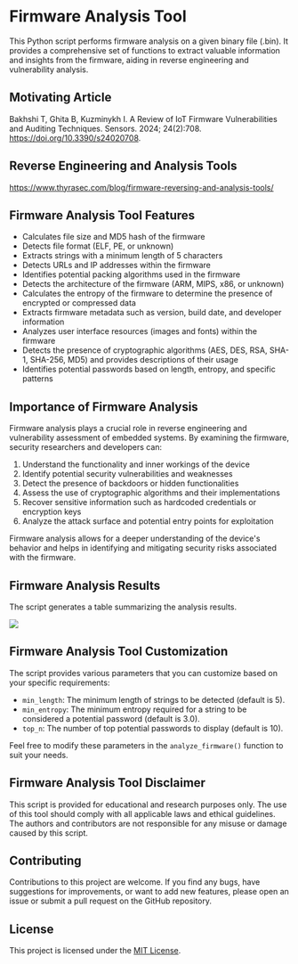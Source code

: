# Firmware Analysis Tool

This Python script performs firmware analysis on a given binary file (.bin). It provides a comprehensive set of functions to extract valuable information and insights from the firmware, aiding in reverse engineering and vulnerability analysis.

## Motivating Article

Bakhshi T, Ghita B, Kuzminykh I. A Review of IoT Firmware Vulnerabilities and Auditing Techniques. Sensors. 2024; 24(2):708. https://doi.org/10.3390/s24020708.

## Reverse Engineering and Analysis Tools

https://www.thyrasec.com/blog/firmware-reversing-and-analysis-tools/

## Firmware Analysis Tool Features

- Calculates file size and MD5 hash of the firmware
- Detects file format (ELF, PE, or unknown)
- Extracts strings with a minimum length of 5 characters
- Detects URLs and IP addresses within the firmware
- Identifies potential packing algorithms used in the firmware
- Detects the architecture of the firmware (ARM, MIPS, x86, or unknown)
- Calculates the entropy of the firmware to determine the presence of encrypted or compressed data
- Extracts firmware metadata such as version, build date, and developer information
- Analyzes user interface resources (images and fonts) within the firmware
- Detects the presence of cryptographic algorithms (AES, DES, RSA, SHA-1, SHA-256, MD5) and provides descriptions of their usage
- Identifies potential passwords based on length, entropy, and specific patterns

## Importance of Firmware Analysis

Firmware analysis plays a crucial role in reverse engineering and vulnerability assessment of embedded systems. By examining the firmware, security researchers and developers can:

1. Understand the functionality and inner workings of the device
2. Identify potential security vulnerabilities and weaknesses
3. Detect the presence of backdoors or hidden functionalities
4. Assess the use of cryptographic algorithms and their implementations
5. Recover sensitive information such as hardcoded credentials or encryption keys
6. Analyze the attack surface and potential entry points for exploitation

Firmware analysis allows for a deeper understanding of the device's behavior and helps in identifying and mitigating security risks associated with the firmware.

## Firmware Analysis Results

The script generates a table summarizing the analysis results. 

![](https://github.com/ericyoc/simpgle_firmware_analysis/blob/main/results_firmware_analysis.jpg)

## Firmware Analysis Tool Customization

The script provides various parameters that you can customize based on your specific requirements:

- `min_length`: The minimum length of strings to be detected (default is 5).
- `min_entropy`: The minimum entropy required for a string to be considered a potential password (default is 3.0).
- `top_n`: The number of top potential passwords to display (default is 10).

Feel free to modify these parameters in the `analyze_firmware()` function to suit your needs.

## Firmware Analysis Tool Disclaimer

This script is provided for educational and research purposes only. The use of this tool should comply with all applicable laws and ethical guidelines. The authors and contributors are not responsible for any misuse or damage caused by this script.

## Contributing

Contributions to this project are welcome. If you find any bugs, have suggestions for improvements, or want to add new features, please open an issue or submit a pull request on the GitHub repository.

## License

This project is licensed under the [MIT License](LICENSE).
